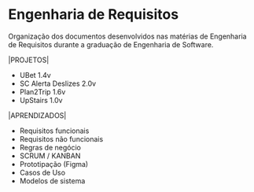# Engenharia de Requisitos
Organização dos documentos desenvolvidos nas matérias de Engenharia de Requisitos durante a graduação de Engenharia de Software.

|PROJETOS|
- UBet 1.4v
- SC Alerta Deslizes 2.0v
- Plan2Trip 1.6v
- UpStairs 1.0v

|APRENDIZADOS|
- Requisitos funcionais
- Requisitos não funcionais
- Regras de negócio
- SCRUM / KANBAN
- Prototipação (Figma)
- Casos de Uso
- Modelos de sistema

